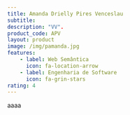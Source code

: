 ```yaml
---
title: Amanda Drielly Pires Venceslau
subtitle:
description: "VV".
product_code: APV
layout: product
image: /img/pamanda.jpg
features:
    - label: Web Semântica
      icon: fa-location-arrow
    - label: Engenharia de Software
      icon: fa-grin-stars
rating: 4
---
```


aaaa
